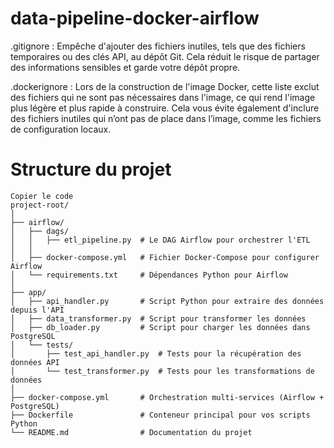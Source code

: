 # data-pipeline-docker-airflow

.gitignore : Empêche d'ajouter des fichiers inutiles, tels que des fichiers temporaires ou des clés API, au dépôt Git. Cela réduit le risque de partager des informations sensibles et garde votre dépôt propre.

.dockerignore : Lors de la construction de l'image Docker, cette liste exclut des fichiers qui ne sont pas nécessaires dans l'image, ce qui rend l'image plus légère et plus rapide à construire. Cela vous évite également d'inclure des fichiers inutiles qui n’ont pas de place dans l’image, comme les fichiers de configuration locaux.

# Structure du projet
``` plaintext
Copier le code
project-root/
│
├── airflow/
│   ├── dags/
│   │   ├── etl_pipeline.py  # Le DAG Airflow pour orchestrer l'ETL
│   │
│   ├── docker-compose.yml   # Fichier Docker-Compose pour configurer Airflow
│   └── requirements.txt     # Dépendances Python pour Airflow
│
├── app/
│   ├── api_handler.py       # Script Python pour extraire des données depuis l'API
│   ├── data_transformer.py  # Script pour transformer les données
│   ├── db_loader.py         # Script pour charger les données dans PostgreSQL
│   └── tests/
│       ├── test_api_handler.py  # Tests pour la récupération des données API
│       └── test_transformer.py  # Tests pour les transformations de données
│
├── docker-compose.yml       # Orchestration multi-services (Airflow + PostgreSQL)
├── Dockerfile               # Conteneur principal pour vos scripts Python
└── README.md                # Documentation du projet
```

